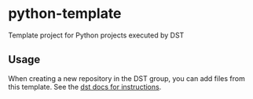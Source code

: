 # python-template

Template project for Python projects executed by DST

## Usage
When creating a new repository in the DST group, you can add files from this template. See the [dst docs for instructions](https://docs.geodan.io/dst/python_template).
